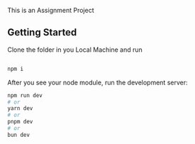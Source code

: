 This is an Assignment Project

## Getting Started

Clone the folder in you Local Machine and run

```bash

npm i

```

After you see your node module, run the development server:

```bash
npm run dev
# or
yarn dev
# or
pnpm dev
# or
bun dev
```
